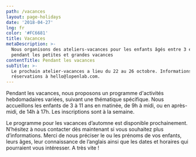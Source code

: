 ```yaml
---
path: /vacances
layout: page-holidays
date: '2018-04-27'
lng: fr
color: '#FC6681'
title: Vacances
metaDescription: >-
  Nous organisons des ateliers-vacances pour les enfants âgés entre 3 et 11 ans
  pendant les petites et grandes vacances
contentTitle: Pendant les vacances
subTitle: >-
  Le prochain atelier-vacances a lieu du 22 au 26 octobre. Informations &
  réservations à hello@lopenlab.com.
---
```

Pendant les vacances, nous proposons un programme d'activités hebdomadaires variées, suivant une thématique spécifique. Nous accueillons les enfants de 3 à 11 ans en matinée, de 9h à midi, ou en après-midi, de 14h à 17h. Les inscriptions sont à la semaine.

Le programme pour les vacances d’automne est disponible prochainement. N’hésitez à nous contacter dès maintenant si vous souhaitez plus d’informations. Merci de nous préciser le ou les prénoms de vos enfants, leurs âges, leur connaissance de l’anglais ainsi que les dates et horaires qui pourraient vous intéresser. A très vite !

